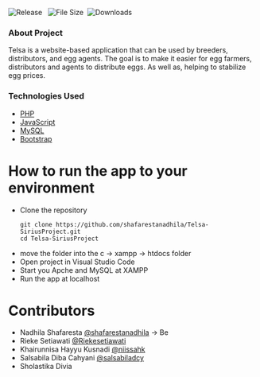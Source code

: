 ![Release](https://img.shields.io/github/v/release/shafarestanadhila/Telsa-SiriusProject) &nbsp;
![File Size](https://img.shields.io/github/repo-size/shafarestanadhila/Telsa-SiriusProject?logo=github)&nbsp;
![Downloads](https://img.shields.io/github/downloads/shafarestanadhila/Telsa-SiriusProject/total)&nbsp;


### About Project

Telsa is a website-based application that can be used by breeders, distributors, and egg agents. The goal is to make it easier for egg farmers, distributors and agents to distribute eggs. As well as, helping to stabilize egg prices.

### Technologies Used

* [PHP](https://www.w3schools.com/php/)
* [JavaScript](https://www.w3schools.com/js/)
* [MySQL](https://www.w3schools.com/mysql)
* [Bootstrap](https://getbootstrap.com/docs/5.0/)


# How to run the app to your environment

* Clone the repository
  ```
  git clone https://github.com/shafarestanadhila/Telsa-SiriusProject.git
  cd Telsa-SiriusProject
  ```
* move the folder into the c -> xampp -> htdocs folder
* Open project in Visual Studio Code
* Start you Apche and MySQL at XAMPP
* Run the app at localhost

# Contributors

* Nadhila Shafaresta [@shafarestanadhila](https://github.com/shafarestanadhila) -> Be
* Rieke Setiawati [@Riekesetiawati](https://github.com/Riekesetiawati)
* Khairunnisa Hayyu Kusnadi [@niissahk](https://github.com/niissahk)
* Salsabila Diba Cahyani [@salsabiladcy](https://github.com/salsabiladcy)
* Sholastika Divia
